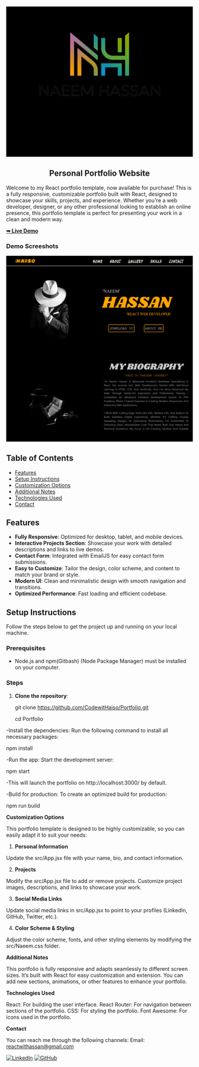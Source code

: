 ![Github Logo](/public/pictures/gb.jpeg "Github Demo")


<h2 align="center">Personal Portfolio Website</h2>

Welcome to my React portfolio template, now available for purchase! This is a fully responsive, customizable portfolio built with React, designed to showcase your skills, projects, and experience. Whether you're a web developer, designer, or any other professional looking to establish an online presence, this portfolio template is perfect for presenting your work in a clean and modern way.

 <a href="https://CodewitHaiso.github.io/Portfolio/"><strong>➥ Live Demo</strong></a>


 ### Demo Screeshots

![Portfolio Desktop Demo](/public/pictures/Demo.png "Desktop Demo")

## Table of Contents

- [Features](#features)
- [Setup Instructions](#setup-instructions)
- [Customization Options](#customization-options)
- [Additional Notes](#additional-notes)
- [Technologies Used](#technologies-used)
- [Contact](#Contact-info)

## Features

- **Fully Responsive**: Optimized for desktop, tablet, and mobile devices.
- **Interactive Projects Section**: Showcase your work with detailed descriptions and links to live demos.
- **Contact Form**: Integrated with EmailJS for easy contact form submissions.
- **Easy to Customize**: Tailor the design, color scheme, and content to match your brand or style.
- **Modern UI**: Clean and minimalistic design with smooth navigation and transitions.
- **Optimized Performance**: Fast loading and efficient codebase.

## Setup Instructions

Follow the steps below to get the project up and running on your local machine.

### Prerequisites

- Node.js and npm(Gitbash) (Node Package Manager) must be installed on your computer.

### Steps

1. **Clone the repository**:

   git clone https://github.com/CodewitHaiso/Portfolio.git

   cd Portfolio

-Install the dependencies: Run the following command to install all necessary packages:

   npm install

-Run the app: Start the development server:
   
   npm start

-This will launch the portfolio on http://localhost:3000/ by default.

-Build for production: To create an optimized build for production:

   npm run build


**Customization Options**

This portfolio template is designed to be highly customizable, so you can easily adapt it to suit your needs:

1. **Personal Information**

Update the src/App.jsx file with your name, bio, and contact information.

2. **Projects**

Modify the src/App.jsx file to add or remove projects.
Customize project images, descriptions, and links to showcase your work.

3. **Social Media Links**

Update social media links in src/App.jsx to point to your profiles (LinkedIn, GitHub, Twitter, etc.).

4. **Color Scheme & Styling**

Adjust the color scheme, fonts, and other styling elements by modifying the src/Naeem.css folder.


**Additional Notes**

This portfolio is fully responsive and adapts seamlessly to different screen sizes.
It’s built with React for easy customization and extension.
You can add new sections, animations, or other features to enhance your portfolio.

**Technologies Used**

React: For building the user interface.
React Router: For navigation between sections of the portfolio.
CSS: For styling the portfolio.
Font Awesome: For icons used in the portfolio.


**Contact**

You can reach me through the following channels:
Email: reactwithassan@gmail.com

[![LinkedIn](https://img.shields.io/badge/LinkedIn-0077B5?style=for-the-badge&logo=linkedin&logoColor=white)](https://www.linkedin.com/in/naeemhassan0/)
[![GitHub](https://img.shields.io/badge/GitHub-181717?style=for-the-badge&logo=github&logoColor=white)](https://github.com/CodewitHaiso)
